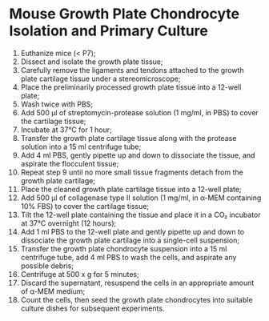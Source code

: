 # Mouse Growth Plate Chondrocyte Isolation and Primary Culture

1. Euthanize mice (< P7);
2. Dissect and isolate the growth plate tissue;
3. Carefully remove the ligaments and tendons attached to the growth plate cartilage tissue under a stereomicroscope;
4. Place the preliminarily processed growth plate tissue into a 12-well plate;
5. Wash twice with PBS;
6. Add 500 µl of streptomycin-protease solution (1 mg/ml, in PBS) to cover the cartilage tissue;
7. Incubate at 37°C for 1 hour;
8. Transfer the growth plate cartilage tissue along with the protease solution into a 15 ml centrifuge tube;
9. Add 4 ml PBS, gently pipette up and down to dissociate the tissue, and aspirate the flocculent tissue;
10. Repeat step 9 until no more small tissue fragments detach from the growth plate cartilage;
11. Place the cleaned growth plate cartilage tissue into a 12-well plate;
12. Add 500 µl of collagenase type II solution (1 mg/ml, in α-MEM containing 10% FBS) to cover the cartilage tissue;
13. Tilt the 12-well plate containing the tissue and place it in a CO₂ incubator at 37°C overnight (12 hours);
14. Add 1 ml PBS to the 12-well plate and gently pipette up and down to dissociate the growth plate cartilage into a single-cell suspension;
15. Transfer the growth plate chondrocyte suspension into a 15 ml centrifuge tube, add 4 ml PBS to wash the cells, and aspirate any possible debris;
16. Centrifuge at 500 x g for 5 minutes;
17. Discard the supernatant, resuspend the cells in an appropriate amount of α-MEM medium;
18. Count the cells, then seed the growth plate chondrocytes into suitable culture dishes for subsequent experiments.
